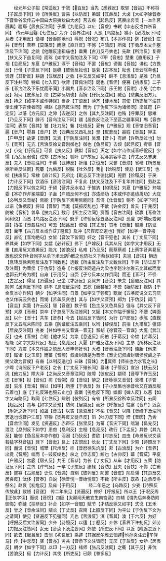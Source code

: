 <!-- { "loadSidebar": true } -->
　　经元年公子招【常遥反】于虢【百反】当先【悉荐反】取郓【音运】不称将【子匠反下同】帅【所类反】言易【以防反】弟鍼【其亷反】大卤【大如字徐音泰下音鲁谷梁传云中国曰大原夷狄曰大卤】莒去疾【起吕反】莒展出奔吴【一本作莒展舆】疆郓【居良反注同】子麇【九伦反】以疟【音虐】书弑【申志反或作杀音同】　传元年且娶【七住反】为介【音界注同】人恶【乌路反】褊小【必浅反下同】从者【才用反】请墠【音善除地也】辱贶【音况】布几【本亦作机】筵【音延】庄共【音恭】草莽【莫荡反】而惩【直升反】不憾【户暗反】所雍【于勇反本文作壅注及下注同】之祧【他雕反逺祖庙也】垂櫜【古刀反弓衣也】先歃【所洽反】复得【扶又反下虽复同】而驾【如字又音加注及下同】甲【音忠】楚重【直用反】子相【息亮反】东夏【户雅反】淳于【音纯】不罢【音皮】谤讟【音独】诽也【方畏反】行僭【子念反下同】是穮【彼骄反耘也】是蓘【古本反】耘也【音云除草也】饥馑【其靳反】耕鉏【住居反】之收【手又反又如字】鲜不【息浅反】是难【乃旦反下注并同】特缉【七入反】欲背【音佩注同】诞也【音但】便篡【初患反】二子乐【音洛注及下乐忧而乐同】小国共【音恭注及下同】乐王鲋【音附】小旻【亡巾反】冯河【皮氷反】绞【古卯反切也】而婉【纡阮反注同】臧否【悲矣反旧方九反】持之【如字本或作特误】当身【丁浪反】渎齐【徒木反】其使【所吏反下注其使出使下召使者同】相赵【息亮反注同】而为【于伪反下注为诸侯同】梁其踁【户定反】以藩【方元反】之隙【去逆反】之咎【其九反注同】也贿【呼罪反】思难【乃旦反下同】辟汚【音乌注及下同】疆【居良反注及下至莒之疆事同】埸【音亦注同】表旗【音其】饕【吐刀反】餮【吐结反】夏有【户雅反】观【音馆旧音官】扈【音户】鄠县【音户】姺【西典反又西礼反】邳【皮悲反】嬴姓【音盈】狎主【户甲反】故更【音庚】又焉【于防反注同】吴濮【音卜】有衅【许靳反过也】勿与【音预】无亢【苦浪反徐又音刚御也】御也【鱼吕反】去烦【起吕反】宥善【音又】小宛【纡阮反】可复【扶又反】襃姒【音似】灭之【如字诗作烕音呼恱反】少懦【乃乱反弱也】过郑【古禾反】瓠叶【户故反】犹与賔客享之【许丈反又普庚反】夫人【音扶注同】于幕【武博反】折俎【之设反】采蘩【音烦】省穑【所景反徐所幸反注同】死麏【九偷反】脱脱【吐外反】我【始锐反】使尨【武江反】也吠【扶废反】常棣【直计反】兄弟比【毗志反下注徳比同】兕爵【徐履反】于戾【力计反下同】饮酒乐【音洛注同】不复此【扶又反注及下不复年并注同】劳赵孟【力报反下以劳之同】于颍【营井反水名】于雒汭【如锐反】刘夏【户雅反】弁端委【本亦作弁冕端委】子盍【户腊反何不也】亦逺绩功【本或作亦逺绩禹功】大庇【必利反又音秘】焉能【于防反下焉用焉能同】吾侪【仕皆反】朝不【如字下同】以语【鱼据反】将知【音智】而耄【莫报反乱也】不歆【许金反】曽夭【于兆反】防被【音祈】曽阜【扶九反】数月【所主反注同】贾而【音古注同】欲赢【音盈注同利也】而恶【乌路反注及下同】嚻乎【许骄反徐五髙反注同】恶讙【呼端反或何諠】指楹【音盈柱也】可去【起吕反】使强【其丈反】贽币【音至】超乗【防证反】櫜甲【古刀反本或作丁隆反】及冲【尺容反交道也】我好【如字一音呼报反】直钧【音均絶句】女皆【音汝下皆同】奸之【音干犯也】其长【丁丈反下同】养其亲【如字下同】女嬖【必计反】弗下【户嫁反】兵其从兄【如字又才用反】无重【直用反又直勇反】能亢【苦浪反】私难【乃旦反】而蔡蔡叔【上蔡字音素葛反放也说文作音同字从杀下米云防散之也防社义下蔡叔如字】夫岂【音扶】惧选【息转反徐素短反注及下同数也】选数【所主反注及下文数世同】千乘【防证反下及注同】为晋侯【于伪反】造舟【七报反注同造舟为梁也李廵注尔雅云比其舩而度也郭云并舟为桥】自雍【于用反】自赍【子兮反本又作赍同】而还【音环】不径【古定反】得见【贤遍反】已坐【才卧反】女叔齐【音汝】未艾【鱼废反注同】其防何【居岂反下同】鲜不【息浅反注同】五稔【而甚反】不啻【始防反】视防【于金反本亦作隂】朝夕【如字注同】日景【如字又于领反】翫嵗【五唤反说文云习厌也又作玩云贪也】而愒【苦盖反贪也】其与【如字又音预】郑为【于伪反】闺门【音圭】实薫【许云反】隧【音遂】数子晳【色主反又色具反】强与【其丈反下音预】大原【音泰】崇卒【子忽反下及注皆同】又阨【本又作隘于懈反】不便【婢面反】以什【音十】共车【音恭】今去【起吕反下皆同】为行【户郎反】歩陈【直觐反下文五陈未陈同】五乘【防证反注五乗同】以徇【辞俊反】前拒【九甫反】彊郓【居良反注同】务娄【并如字务又音谋一音无】瞀胡【徐音茂一音谋】大厖【武江反】也夫【音扶】台骀【他才反】为祟【息遂反】阏伯【于葛反】帝喾【苦毒反】相能【如字又奴代反】相土【息亮反】大夏【户雅反注及下同】主参【所林反注及下同】方震【本又作娠之慎反人音申怀妊也】大叔【音泰注及下同】懐胎【他来反】属诸【之玉反】而蕃【音烦】叔虞封唐是为晋侯【案史记叔虞封唐侯叔虞之子爕父改为晋侯】有裔【以制反逺也】曰昧【音妹】为冥师【师长也为水官之长】少皡【诗照反下户老反】之长【丁丈反下殖长同】纂昧【子管反】宣汾【扶云反】洮【他刀反】障大泽【之尚反又音章注同】陂障【彼皮反】颛顼【音専下许玉反】沈【音审】姒【音似】疠【音例】疫【音役】禜之【音咏徐又音营】营櫕【子管反】哀乐【音洛】朝以【如字】所壅【于勇反】湫【子小反集也徐音秋又在酒反服云着也】底【丁礼反滞也服云止也】露羸【劣危反下同】嫔御【婢人反】以恶【如字又乌路反】取同【七住反】辨别【彼列反】有省【所景反徐所幸反注同】去同【起吕反】其与【如字又音预】防何【居岂反】而好【呼报反】怙富【音户】近女【附近之近下同】如蛊【音古】以丧【息浪反】不祐【音又】以降【音绛下及注同罢退也或音户江反】容弹【徒丹反又徒旦反】慆【吐刀反下同】堙【音因】乃舎【音舍注同】发见【贤遍反】赤声征【张里反】为菑【音灾下同】喘渴【昌兖反】泄注【息列反下如字】思虑【息利反】主相【息亮反】改行【下孟反】其咎【其九反】能御【鱼吕反本亦作御】淫溺【乃狄反】耆欲【时志反】皿虫【命景反说文读若猛字林音猛】巽下【音逊】艮上【古恨反】长女【丁丈反下同】少男【诗照反下同】而说【音恱】城犫【尺州反】栎【音厯徐失灼反】郏【古洽反】为介【音界】出竟【音境】缢而【一豉反绞也】杀之【申志反】绞也【古卯反】幕【音莫】平夏【户雅反】宫廏【居乆反】共王【音恭】为长【丁丈反】从车【才用反】五乘【防证反下同】之饩【许气反】一卒【子忽反】厎禄【音防】且夫【音扶】不侮【亡甫反】鳏寡【古顽反】史佚【音逸】自别【彼列反】防罢【音皮】防启彊【其良反又居良反】汰侈【音泰】自说【徐音恱一音始恱反】不数【所主反】既烝【之承反冬祭名】赵衰【初危反】及雍【于用反】
　　经二年恶之【乌路反】少姜【诗照反传放此】致襚【音遂】　传二年来见【贤遍反】修好【呼报反】所以王【于况反周正依字读】而说【音恱】四臣【太顚闳夭散宜生南宫适】四辅【谓先后奔奏防附御侮】弥缝【扶恭反】补合【如字一音閤】赋节【才结反徐又如字】式讹【五禾反】誉之【音余注同】殖长【丁丈反】召南【上照反下同】为平公【于伪反下文为之请同】使见【贤遍反下见彊同】亢也【苦浪反】淇【音其】澳【于六反】为好【呼报反后文注皆同】少齐【诗照反】以适【丁厯反】介休【音界下许虬反】郊劳【力报反注皆同】女无【音汝下及注皆同】郊使【所吏反下同】以近【附近之近下同】欲去【起吕反】击创【初良反】乘遽【其据反尔雅云驲遽也孙炎注云车驿马】传【中恋反】驿【音亦】务共【音恭下文注皆同】无厌【于盐反】女矫【居表反】朝夕【如字下同】以印【一刃反】褚师【张吕反注同】之衢【其于反】非伉【苦浪反】俪【力计反】其使【所吏反】已颇【普多反】
